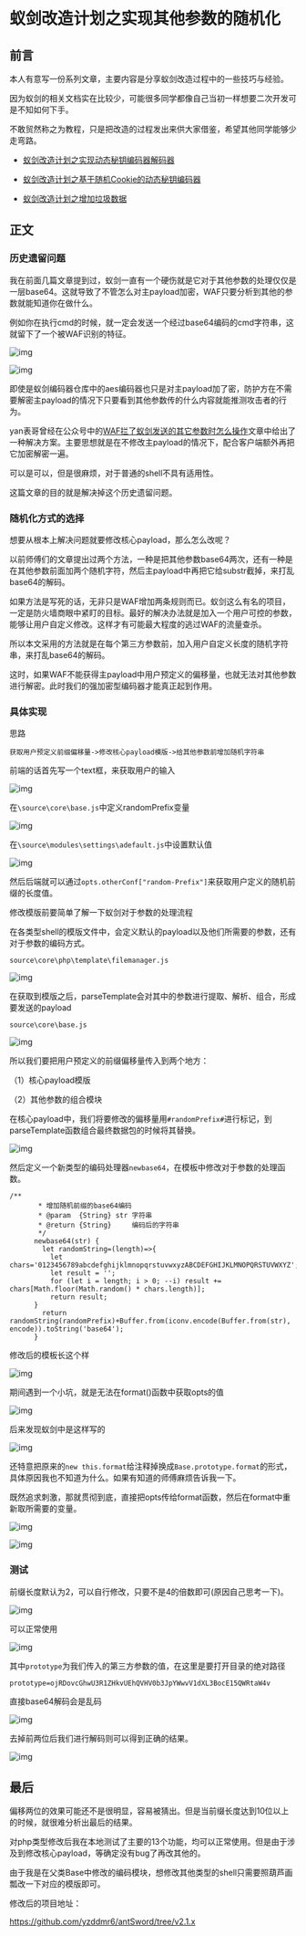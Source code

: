 # 蚁剑改造计划之实现其他参数的随机化


<meta name="referrer" content="no-referrer" />

## 前言

本人有意写一份系列文章，主要内容是分享蚁剑改造过程中的一些技巧与经验。

因为蚁剑的相关文档实在比较少，可能很多同学都像自己当初一样想要二次开发可是不知如何下手。

不敢贸然称之为教程，只是把改造的过程发出来供大家借鉴，希望其他同学能够少走弯路。

- [蚁剑改造计划之实现动态秘钥编码器解码器](https://xz.aliyun.com/t/6571)
- [蚁剑改造计划之基于随机Cookie的动态秘钥编码器](https://xz.aliyun.com/t/6917)

- [蚁剑改造计划之增加垃圾数据](https://xz.aliyun.com/t/7126)

## 正文

### 历史遗留问题

我在前面几篇文章提到过，蚁剑一直有一个硬伤就是它对于其他参数的处理仅仅是一层base64。这就导致了不管怎么对主payload加密，WAF只要分析到其他的参数就能知道你在做什么。

例如你在执行cmd的时候，就一定会发送一个经过base64编码的cmd字符串，这就留下了一个被WAF识别的特征。

![img](https://cdn.nlark.com/yuque/0/2021/png/1599908/1623900373995-09645b59-3fd1-4998-a4e0-efdcd03cfddd.png)

![img](https://cdn.nlark.com/yuque/0/2021/png/1599908/1623900374255-664ccb55-dea1-4d9e-80cc-48d2eaa71c36.png)

即使是蚁剑编码器仓库中的aes编码器也只是对主payload加了密，防护方在不需要解密主payload的情况下只要看到其他参数传的什么内容就能推测攻击者的行为。

yan表哥曾经在公众号中的[WAF拦了蚁剑发送的其它参数时怎么操作](https://mp.weixin.qq.com/s/ai3dW8H_ZnlFMPo-pgoqZw)文章中给出了一种解决方案。主要思想就是在不修改主payload的情况下，配合客户端额外再把它加密解密一遍。

可以是可以，但是很麻烦，对于普通的shell不具有适用性。

这篇文章的目的就是解决掉这个历史遗留问题。

### 随机化方式的选择

想要从根本上解决问题就要修改核心payload，那么怎么改呢？

以前师傅们的文章提出过两个方法，一种是把其他参数base64两次，还有一种是在其他参数前面加两个随机字符，然后主payload中再把它给substr截掉，来打乱base64的解码。

如果方法是写死的话，无非只是WAF增加两条规则而已。蚁剑这么有名的项目，一定是防火墙商眼中紧盯的目标。最好的解决办法就是加入一个用户可控的参数，能够让用户自定义修改。这样才有可能最大程度的逃过WAF的流量查杀。

所以本文采用的方法就是在每个第三方参数前，加入用户自定义长度的随机字符串，来打乱base64的解码。

这时，如果WAF不能获得主payload中用户预定义的偏移量，也就无法对其他参数进行解密。此时我们的强加密型编码器才能真正起到作用。

### 具体实现

思路

```
获取用户预定义前缀偏移量->修改核心payload模版->给其他参数前增加随机字符串
```

前端的话首先写一个text框，来获取用户的输入

![img](https://cdn.nlark.com/yuque/0/2021/png/1599908/1623900374380-93a91938-c86e-4665-a563-1b7fb578d46e.png)

在`\source\core\base.js`中定义randomPrefix变量

![img](https://cdn.nlark.com/yuque/0/2021/png/1599908/1623900374581-26dd0ddb-0a32-4657-b406-3c7c315ba352.png)

在`\source\modules\settings\adefault.js`中设置默认值

![img](https://cdn.nlark.com/yuque/0/2021/png/1599908/1623900374704-0091de9a-5183-4cf5-b87d-79ac9497522a.png)

然后后端就可以通过`opts.otherConf["random-Prefix"]`来获取用户定义的随机前缀的长度值。

修改模版前要简单了解一下蚁剑对于参数的处理流程

在各类型shell的模版文件中，会定义默认的payload以及他们所需要的参数，还有对于参数的编码方式。

```
source\core\php\template\filemanager.js
```

![img](https://cdn.nlark.com/yuque/0/2021/png/1599908/1623900374810-81263964-0ca4-4d9d-abda-d07217e2c53f.png)

在获取到模版之后，parseTemplate会对其中的参数进行提取、解析、组合，形成要发送的payload

```
source\core\base.js
```

![img](https://cdn.nlark.com/yuque/0/2021/png/1599908/1623900374956-605a2fe5-9041-4a62-863c-afd37998d839.png)

所以我们要把用户预定义的前缀偏移量传入到两个地方：

（1）核心payload模版

（2）其他参数的组合模块

在核心payload中，我们将要修改的偏移量用`#randomPrefix#`进行标记，到parseTemplate函数组合最终数据包的时候将其替换。

![img](https://cdn.nlark.com/yuque/0/2021/png/1599908/1623900375126-c9b2c1c4-e533-4d45-9b53-6c7dd31925f4.png)

然后定义一个新类型的编码处理器`newbase64`，在模板中修改对于参数的处理函数。

```
/**
       * 增加随机前缀的base64编码
       * @param  {String} str 字符串
       * @return {String}     编码后的字符串
       */
      newbase64(str) {
        let randomString=(length)=>{
          let chars='0123456789abcdefghijklmnopqrstuvwxyzABCDEFGHIJKLMNOPQRSTUVWXYZ';
          let result = '';
          for (let i = length; i > 0; --i) result += chars[Math.floor(Math.random() * chars.length)];
          return result;
      }
        return randomString(randomPrefix)+Buffer.from(iconv.encode(Buffer.from(str), encode)).toString('base64');
      }
```

修改后的模板长这个样

![img](https://cdn.nlark.com/yuque/0/2021/png/1599908/1623900375220-79dd6cc2-ad68-4419-b11e-025c2723f61d.png)

期间遇到一个小坑，就是无法在format()函数中获取opts的值

![img](https://cdn.nlark.com/yuque/0/2021/png/1599908/1623900375484-16e159f2-710e-436e-a8b1-55e733fbf500.png)

后来发现蚁剑中是这样写的

![img](https://cdn.nlark.com/yuque/0/2021/png/1599908/1623900375620-06bf0dd8-1889-4c00-a81d-41ccbc9b5811.png)

还特意把原来的`new this.format`给注释掉换成`Base.prototype.format`的形式，具体原因我也不知道为什么。如果有知道的师傅麻烦告诉我一下。

既然追求刺激，那就贯彻到底，直接把opts传给format函数，然后在format中重新取所需要的变量。

![img](https://cdn.nlark.com/yuque/0/2021/png/1599908/1623900375710-dab66dcd-5e68-4a09-bcca-8f27e19366e3.png)

![img](https://cdn.nlark.com/yuque/0/2021/png/1599908/1623900375796-050475a2-87ee-44b7-9abb-3f5c4167cb8b.png)

### 测试

前缀长度默认为2，可以自行修改，只要不是4的倍数即可(原因自己思考一下)。

![img](https://cdn.nlark.com/yuque/0/2021/png/1599908/1623900375894-4669a6d5-ee50-4b27-8486-ac0f63f28396.png)

可以正常使用

![img](https://cdn.nlark.com/yuque/0/2021/png/1599908/1623900375982-10096851-a83f-4f2e-bb02-90e33216c9bf.png)

其中`prototype`为我们传入的第三方参数的值，在这里是要打开目录的绝对路径

```
prototype=ojRDovcGhwU3R1ZHkvUEhQVHV0b3JpYWwvV1dXL3BocE15QWRtaW4v
```

直接base64解码会是乱码

![img](https://cdn.nlark.com/yuque/0/2021/png/1599908/1623900376144-3f30dac2-f077-4a5b-9c37-7d2dde3caaeb.png)

去掉前两位后我们进行解码则可以得到正确的结果。

![img](https://cdn.nlark.com/yuque/0/2021/png/1599908/1623900376229-141f6b38-d1fc-4a7f-94d8-7f68ffa4cfcf.png)

## 最后

偏移两位的效果可能还不是很明显，容易被猜出。但是当前缀长度达到10位以上的时候，就很难分析出最后的结果。

对php类型修改后我在本地测试了主要的13个功能，均可以正常使用。但是由于涉及到修改核心payload，等确定没有bug了再改其他的。

由于我是在父类Base中修改的编码模块，想修改其他类型的shell只需要照葫芦画瓢改一下对应的模版即可。

修改后的项目地址：

https://github.com/yzddmr6/antSword/tree/v2.1.x
